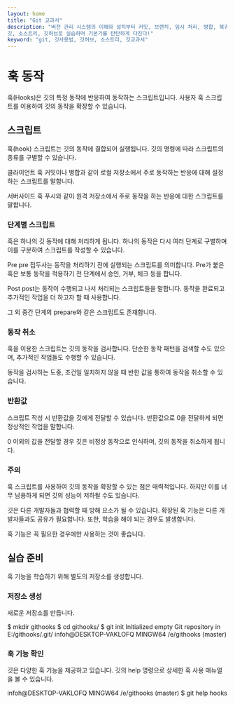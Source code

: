 ```yaml
---
layout: home
title: "Git 교과서"
description: "버전 관리 시스템의 이해와 설치부터 커밋, 브랜치, 임시 처리, 병합, 복귀, 서브모듈, 태그까지
깃, 소스트리, 깃허브로 실습하며 기본기를 탄탄하게 다진다!"
keyword: "git, 깃사용법, 깃허브, 소스트리, 깃교과서"
---
```

# 훅 동작
훅(Hooks)은 깃의 특정 동작에 반응하여 동작하는 스크립트입니다. 
사용자 훅 스크립트를 이용하여 깃의 동작을 확장할 수 있습니다.

## 스크립트
훅(hook) 스크립트는 깃의 동작에 결합되어 실행됩니다. 깃의 명령에 따라 스크립트의 종류를 구별할 수 있습니다.

클라이언트 훅
커밋이나 병합과 같이 로컬 저장소에서 주로 동작하는 반응에 대해 설정하는 스크립트를 말합니다.

서버사이드 훅
푸시와 같이 원격 저장소에서 주로 동작을 하는 반응에 대한 스크립트를 말합니다.

### 단계별 스크립트
훅은 하나의 깃 동작에 대해 처리하게 됩니다. 하나의 동작은 다시 여러 단계로 구별하며 이를 구분하여 스크립트를 작성할 수 있습니다.

Pre
pre 접두사는 동작을 처리하기 전에 실행되는 스크립트를 의미합니다. Pre가 붙은 훅은 보통 동작을 적용하기 전 단계에서 승인, 거부, 체크 등을 합니다.

Post
post는 동작이 수행되고 나서 처리되는 스크립트들을 말합니다. 동작을 완료되고 추가적인 작업을 더 하고자 할 때 사용합니다.

그 외 중간 단계의 prepare와 같은 스크립트도 존재합니다.

### 동작 취소
훅을 이용한 스크립트는 깃의 동작을 검사합니다. 단순한 동작 패턴을 검색할 수도 있으며, 추가적인 작업들도 수행할 수 있습니다.

동작을 검사하는 도중, 조건일 일치하지 않을 때 반한 값을 통하여 동작을 취소할 수 있습니다.

### 반환값
스크립트 작성 시 반환값을 깃에게 전달할 수 있습니다. 반환값으로 0을 전달하게 되면 정상적인 작업을 말합니다. 

0 이외의 값을 전달할 경우 깃은 비정상 동작으로 인식하며, 깃의 동작을 취소하게 됩니다.

### 주의
훅 스크립트를 사용하여 깃의 동작을 확장할 수 있는 점은 매력적입니다. 하지만 이를 너무 남용하게 되면 깃의 성능이 저하될 수도 있습니다.

깃은 다른 개발자들과 협력할 때 방해 요소가 될 수 있습니다. 확장된 훅 기능은 다른 개발자들과도 공유가 필요합니다. 또한, 학습을 해야 되는 경우도 발생합니다.

훅 기능은 꼭 필요한 경우에만 사용하는 것이 좋습니다.

## 실습 준비
훅 기능을 학습하기 위해 별도의 저장소를 생성합니다.

### 저장소 생성
새로운 저장소를 만듭니다.

$ mkdir githooks
$ cd githooks/
$ git init
Initialized empty Git repository in E:/githooks/.git/
infoh@DESKTOP-VAKLOFQ MINGW64 /e/githooks (master)

### 훅 기능 확인
깃은 다양한 훅 기능을 제공하고 있습니다. 깃의 help 명령으로 상세한 훅 사용 매뉴얼을 볼 수 있습니다.

infoh@DESKTOP-VAKLOFQ MINGW64 /e/githooks (master)
$ git help hooks
